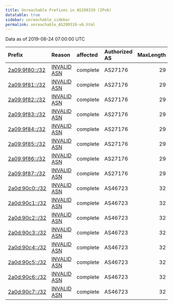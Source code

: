 ```yaml
---
title: Unreachable Prefixes in AS209319 (IPv6)
datatable: true
sidebar: unreachable_sidebar
permalink: unreachable_AS209319-v6.html
---
```


Data as of 2019-08-24 07:00:00 UTC


<div class="datatable-begin"></div>

| Prefix                                                 | Reason                                                                                                 | affected   | Authorized AS   |   MaxLength | Anchor                                         |   unreachable /48s |
|:-------------------------------------------------------|:-------------------------------------------------------------------------------------------------------|:-----------|:----------------|------------:|:-----------------------------------------------|-------------------:|
| [2a09:9f80::/32](https://stat.ripe.net/2a09:9f80::/32) | [INVALID ASN](https://rpki-validator.ripe.net/announcement-preview?asn=AS209319&prefix=2a09:9f80::/32) | complete   | AS27176         |          29 | [RIPE](unreachable_RIPE_NCC_RPKI_Root-v6.html) |              65536 |
| [2a09:9f81::/32](https://stat.ripe.net/2a09:9f81::/32) | [INVALID ASN](https://rpki-validator.ripe.net/announcement-preview?asn=AS209319&prefix=2a09:9f81::/32) | complete   | AS27176         |          29 | [RIPE](unreachable_RIPE_NCC_RPKI_Root-v6.html) |              65536 |
| [2a09:9f82::/32](https://stat.ripe.net/2a09:9f82::/32) | [INVALID ASN](https://rpki-validator.ripe.net/announcement-preview?asn=AS209319&prefix=2a09:9f82::/32) | complete   | AS27176         |          29 | [RIPE](unreachable_RIPE_NCC_RPKI_Root-v6.html) |              65536 |
| [2a09:9f83::/32](https://stat.ripe.net/2a09:9f83::/32) | [INVALID ASN](https://rpki-validator.ripe.net/announcement-preview?asn=AS209319&prefix=2a09:9f83::/32) | complete   | AS27176         |          29 | [RIPE](unreachable_RIPE_NCC_RPKI_Root-v6.html) |              65536 |
| [2a09:9f84::/32](https://stat.ripe.net/2a09:9f84::/32) | [INVALID ASN](https://rpki-validator.ripe.net/announcement-preview?asn=AS209319&prefix=2a09:9f84::/32) | complete   | AS27176         |          29 | [RIPE](unreachable_RIPE_NCC_RPKI_Root-v6.html) |              65536 |
| [2a09:9f85::/32](https://stat.ripe.net/2a09:9f85::/32) | [INVALID ASN](https://rpki-validator.ripe.net/announcement-preview?asn=AS209319&prefix=2a09:9f85::/32) | complete   | AS27176         |          29 | [RIPE](unreachable_RIPE_NCC_RPKI_Root-v6.html) |              65536 |
| [2a09:9f86::/32](https://stat.ripe.net/2a09:9f86::/32) | [INVALID ASN](https://rpki-validator.ripe.net/announcement-preview?asn=AS209319&prefix=2a09:9f86::/32) | complete   | AS27176         |          29 | [RIPE](unreachable_RIPE_NCC_RPKI_Root-v6.html) |              65536 |
| [2a09:9f87::/32](https://stat.ripe.net/2a09:9f87::/32) | [INVALID ASN](https://rpki-validator.ripe.net/announcement-preview?asn=AS209319&prefix=2a09:9f87::/32) | complete   | AS27176         |          29 | [RIPE](unreachable_RIPE_NCC_RPKI_Root-v6.html) |              65536 |
| [2a0d:90c0::/32](https://stat.ripe.net/2a0d:90c0::/32) | [INVALID ASN](https://rpki-validator.ripe.net/announcement-preview?asn=AS209319&prefix=2a0d:90c0::/32) | complete   | AS46723         |          32 | [RIPE](unreachable_RIPE_NCC_RPKI_Root-v6.html) |              65536 |
| [2a0d:90c1::/32](https://stat.ripe.net/2a0d:90c1::/32) | [INVALID ASN](https://rpki-validator.ripe.net/announcement-preview?asn=AS209319&prefix=2a0d:90c1::/32) | complete   | AS46723         |          32 | [RIPE](unreachable_RIPE_NCC_RPKI_Root-v6.html) |              65536 |
| [2a0d:90c2::/32](https://stat.ripe.net/2a0d:90c2::/32) | [INVALID ASN](https://rpki-validator.ripe.net/announcement-preview?asn=AS209319&prefix=2a0d:90c2::/32) | complete   | AS46723         |          32 | [RIPE](unreachable_RIPE_NCC_RPKI_Root-v6.html) |              65536 |
| [2a0d:90c3::/32](https://stat.ripe.net/2a0d:90c3::/32) | [INVALID ASN](https://rpki-validator.ripe.net/announcement-preview?asn=AS209319&prefix=2a0d:90c3::/32) | complete   | AS46723         |          32 | [RIPE](unreachable_RIPE_NCC_RPKI_Root-v6.html) |              65536 |
| [2a0d:90c4::/32](https://stat.ripe.net/2a0d:90c4::/32) | [INVALID ASN](https://rpki-validator.ripe.net/announcement-preview?asn=AS209319&prefix=2a0d:90c4::/32) | complete   | AS46723         |          32 | [RIPE](unreachable_RIPE_NCC_RPKI_Root-v6.html) |              65536 |
| [2a0d:90c5::/32](https://stat.ripe.net/2a0d:90c5::/32) | [INVALID ASN](https://rpki-validator.ripe.net/announcement-preview?asn=AS209319&prefix=2a0d:90c5::/32) | complete   | AS46723         |          32 | [RIPE](unreachable_RIPE_NCC_RPKI_Root-v6.html) |              65536 |
| [2a0d:90c6::/32](https://stat.ripe.net/2a0d:90c6::/32) | [INVALID ASN](https://rpki-validator.ripe.net/announcement-preview?asn=AS209319&prefix=2a0d:90c6::/32) | complete   | AS46723         |          32 | [RIPE](unreachable_RIPE_NCC_RPKI_Root-v6.html) |              65536 |
| [2a0d:90c7::/32](https://stat.ripe.net/2a0d:90c7::/32) | [INVALID ASN](https://rpki-validator.ripe.net/announcement-preview?asn=AS209319&prefix=2a0d:90c7::/32) | complete   | AS46723         |          32 | [RIPE](unreachable_RIPE_NCC_RPKI_Root-v6.html) |              65536 |

<div class="datatable-end"></div>